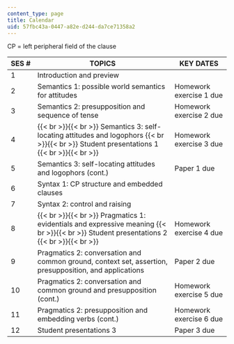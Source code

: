 ```yaml
---
content_type: page
title: Calendar
uid: 57fbc43a-0447-a82e-d244-da7ce71358a2
---
```


CP = left peripheral field of the clause

| SES # | TOPICS | KEY DATES |
| --- | --- | --- |
| 1 | Introduction and preview | &nbsp; |
| 2 | Semantics 1: possible world semantics for attitudes | Homework exercise 1 due |
| 3 | Semantics 2: presupposition and sequence of tense | Homework exercise 2 due |
| 4 |  {{< br >}}{{< br >}} Semantics 3: self-locating attitudes and logophors {{< br >}}{{< br >}} Student presentations 1 {{< br >}}{{< br >}}  | Homework exercise 3 due |
| 5 | Semantics 3: self-locating attitudes and logophors (cont.) | Paper 1 due |
| 6 | Syntax 1: CP structure and embedded clauses | &nbsp; |
| 7 | Syntax 2: control and raising | &nbsp; |
| 8 |  {{< br >}}{{< br >}} Pragmatics 1: evidentials and expressive meaning {{< br >}}{{< br >}} Student presentations 2 {{< br >}}{{< br >}}  | Homework exercise 4 due |
| 9 | Pragmatics 2: conversation and common ground, context set, assertion, presupposition, and applications | Paper 2 due |
| 10 | Pragmatics 2: conversation and common ground and presupposition (cont.) | Homework exercise 5 due |
| 11 | Pragmatics 2: presupposition and embedding verbs (cont.) | Homework exercise 6 due |
| 12 | Student presentations 3 | Paper 3 due